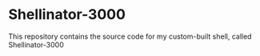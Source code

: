 # Shellinator-3000
This repository contains the source code for my custom-built shell, called Shellinator-3000
